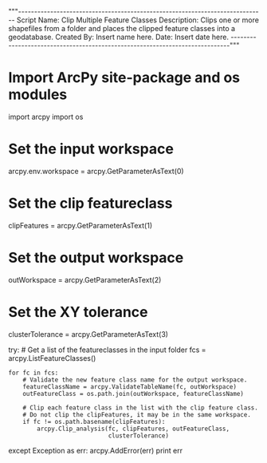 """-----------------------------------------------------------------------------
  Script Name: Clip Multiple Feature Classes
  Description: Clips one or more shapefiles
               from a folder and places the clipped
               feature classes into a geodatabase.
  Created By:  Insert name here.
  Date:        Insert date here.
-----------------------------------------------------------------------------"""

# Import ArcPy site-package and os modules
import arcpy 
import os

# Set the input workspace
arcpy.env.workspace = arcpy.GetParameterAsText(0)

# Set the clip featureclass
clipFeatures = arcpy.GetParameterAsText(1)

# Set the output workspace
outWorkspace = arcpy.GetParameterAsText(2)

# Set the XY tolerance
clusterTolerance = arcpy.GetParameterAsText(3)

try:
    # Get a list of the featureclasses in the input folder
    fcs = arcpy.ListFeatureClasses()

    for fc in fcs:   
        # Validate the new feature class name for the output workspace.
        featureClassName = arcpy.ValidateTableName(fc, outWorkspace)
        outFeatureClass = os.path.join(outWorkspace, featureClassName)
        
        # Clip each feature class in the list with the clip feature class.
        # Do not clip the clipFeatures, it may be in the same workspace.
        if fc != os.path.basename(clipFeatures):
            arcpy.Clip_analysis(fc, clipFeatures, outFeatureClass, 
                                clusterTolerance)

except Exception as err:
    arcpy.AddError(err)
    print err

